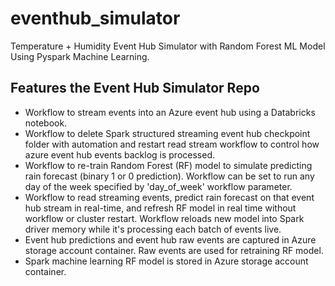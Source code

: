 # eventhub_simulator
Temperature + Humidity Event Hub Simulator with Random Forest ML Model Using Pyspark Machine Learning.

## Features the Event Hub Simulator Repo
- Workflow to stream events into an Azure event hub using a Databricks notebook.
- Workflow to delete Spark structured streaming event hub checkpoint folder with automation and restart read stream workflow to control how azure event hub events backlog is processed.
- Workflow to re-train Random Forest (RF) model to simulate predicting rain forecast (binary 1 or 0 prediction).  Workflow can be set to run any day of the week specified by 'day_of_week' workflow parameter.
- Workflow to read streaming events, predict rain forecast on that event hub stream in real-time, and refresh RF model in real time without workflow or cluster restart.  Workflow reloads new model into Spark driver memory while it's processing each batch of events live.
- Event hub predictions and event hub raw events are captured in Azure storage account container.  Raw events are used for retraining RF model.
- Spark machine learning RF model is stored in Azure storage account container.